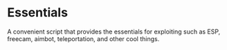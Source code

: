 # Essentials
A convenient script that provides the essentials for exploiting such as ESP, freecam, aimbot, teleportation, and other cool things.

